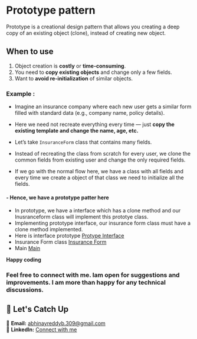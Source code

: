 # Prototype pattern

Prototype is a creational design pattern that allows you creating a deep copy of an existing object (clone), instead of creating new object.

## When to use
1. Object creation is **costly** or **time-consuming**.
2. You need to **copy existing objects** and change only a few fields. 
3. Want to **avoid re-initialization** of similar objects.



### Example : 
- Imagine an insurance company where each new user gets a similar form filled with standard data (e.g., company name, policy details). 
- Here we need not recreate everything every time — just **copy the existing template and change the name, age, etc.**

- Let’s take `InsuranceForm` class that contains many fields.
- Instead of recreating the class from scratch for every user, we clone the common fields from existing user and change the only required fields. 
- If we go with the normal flow here, we have a class with all fields and every time we create a object of that class we need to initialize all the fields.
#### - Hence, we have a prototype patter here
- In prototype, we have a interface which has a clone method and our Inusranceform class will implement this prototye class.
- Implementing prototype interface, our insurance form class must have a clone method implemented. 
- Here is interface prototype [Protype Interface](./Prototype.java)
- Insurance Form class [Insurance Form](./InsuranceForm.java)
- Main [Main](./Main.java)



**Happy coding**

### Feel free to connect with me. Iam open for suggestions and improvements. I am more than happy for any technical discussions.

## 📩 Let's Catch Up
📧 **Email:** abhinayreddyb.309@gmail.com  
👔 **LinkedIn:** [Connect with me](https://www.linkedin.com/in/abhinay-reddy-bellamkonda-927553191/)